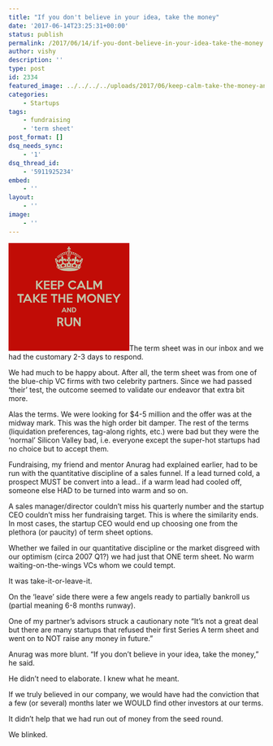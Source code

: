 ```yaml
---
title: "If you don't believe in your idea, take the money"
date: '2017-06-14T23:25:31+00:00'
status: publish
permalink: /2017/06/14/if-you-dont-believe-in-your-idea-take-the-money
author: vishy
description: ''
type: post
id: 2334
featured_image: ../../../../uploads/2017/06/keep-calm-take-the-money-and-run.jpg
categories:
    - Startups
tags:
    - fundraising
    - 'term sheet'
post_format: []
dsq_needs_sync:
    - '1'
dsq_thread_id:
    - '5911925234'
embed:
    - ''
layout:
    - ''
image:
    - ''
---
```

[![keep_calm_take_the_money](../../../../uploads/2017/06/keep_calm_take_the_money.png)](../../../../uploads/2017/06/keep_calm_take_the_money.png)The term sheet was in our inbox and we had the customary 2-3 days to respond.

We had much to be happy about. After all, the term sheet was from one of the blue-chip VC firms with two celebrity partners. Since we had passed ‘their’ test, the outcome seemed to validate our endeavor that extra bit more.

Alas the terms. We were looking for $4-5 million and the offer was at the midway mark. This was the high order bit damper. The rest of the terms (liquidation preferences, tag-along rights, etc.) were bad but they were the ‘normal’ Silicon Valley bad, i.e. everyone except the super-hot startups had no choice but to accept them.

Fundraising, my friend and mentor Anurag had explained earlier, had to be run with the quantitative discipline of a sales funnel. If a lead turned cold, a prospect MUST be convert into a lead.. if a warm lead had cooled off, someone else HAD to be turned into warm and so on.

A sales manager/director couldn’t miss his quarterly number and the startup CEO couldn’t miss her fundraising target. This is where the similarity ends. In most cases, the startup CEO would end up choosing one from the plethora (or paucity) of term sheet options.

Whether we failed in our quantitative discipline or the market disgreed with our optimism (circa 2007 Q1?) we had just that ONE term sheet. No warm waiting-on-the-wings VCs whom we could tempt.

It was take-it-or-leave-it.

On the ‘leave’ side there were a few angels ready to partially bankroll us (partial meaning 6-8 months runway).

One of my partner’s advisors struck a cautionary note “It’s not a great deal but there are many startups that refused their first Series A term sheet and went on to NOT raise any money in future.”

Anurag was more blunt. “If you don’t believe in your idea, take the money,” he said.

He didn’t need to elaborate. I knew what he meant.

If we truly believed in our company, we would have had the conviction that a few (or several) months later we WOULD find other investors at our terms.

It didn’t help that we had run out of money from the seed round.

We blinked.